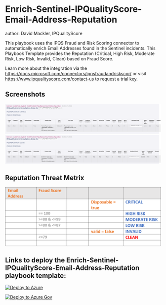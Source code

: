 # Enrich-Sentinel-IPQualityScore-Email-Address-Reputation
author: David Mackler, IPQualityScore

This playbook uses the IPQS Fraud and Risk Scoring connector to automatically enrich Email Addresses found in the Sentinel incidents. This Playbook Template provides the Reputation (Critical, High Risk, Moderate Risk, Low Risk, Invalid, Clean) based on Fraud Score. 

Learn more about the integration via the https://docs.microsoft.com/connectors/ipqsfraudandriskscor/ or visit https://www.ipqualityscore.com/contact-us to request a trial key.

## Screenshots

![Incident Comments](./Graphics/comments.png)

## Reputation Threat Metrix

![Threat Metrix](./Graphics/email_threat_metrix.png)

## Links to deploy the Enrich-Sentinel-IPQualityScore-Email-Address-Reputation playbook template:

[![Deploy to Azure](https://aka.ms/deploytoazurebutton)](https://portal.azure.com/#create/Microsoft.Template/uri/https%3A%2F%2Fraw.githubusercontent.com%2FAzure%2FAzure-Sentinel%2Fmaster%2FPlaybooks%2FEnrich-Sentinel-IPQualityScore-Email-Address-Reputation%2Fazuredeploy.json)

[![Deploy to Azure Gov](https://aka.ms/deploytoazuregovbutton)](https://portal.azure.us/#create/Microsoft.Template/uri/https%3A%2F%2Fraw.githubusercontent.com%2FAzure%2FAzure-Sentinel%2Fmaster%2FPlaybooks%2FEnrich-Sentinel-IPQualityScore-Email-Address-Reputation%2Fazuredeploy.json)
